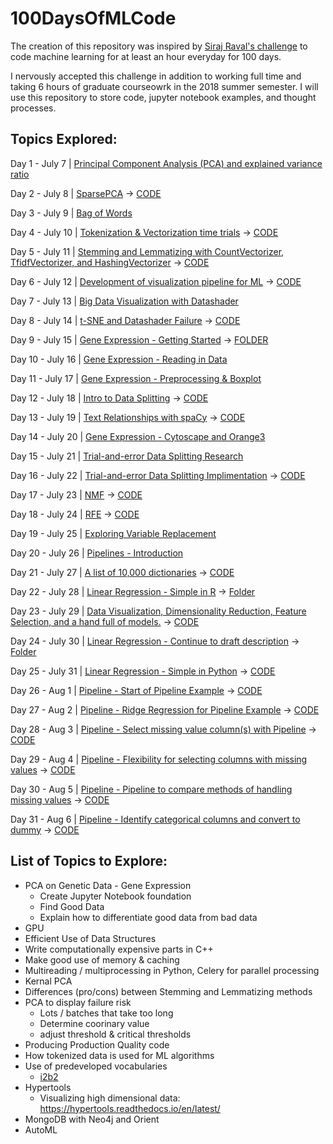 # 100DaysOfMLCode

The creation of this repository was inspired by [Siraj Raval's challenge](https://www.linkedin.com/feed/update/urn:li:activity:6420525903968825344) to code machine learning for at least an hour everyday for 100 days.

I nervously accepted this challenge in addition to working full time and taking 6 hours of graduate courseowrk in the 2018 summer semester. I will use this repository to store code, jupyter notebook examples, and thought processes. 

## Topics Explored:
   Day 1 - July 7   | [Principal Component Analysis (PCA) and explained variance ratio](https://www.linkedin.com/feed/update/urn:li:activity:6421471671445647360)
   
   Day 2 - July 8   | [SparsePCA](https://www.linkedin.com/feed/update/urn:li:activity:6421890522410950656) -> [CODE](https://github.com/tifabi/100DaysOfMLCode/tree/master/Dimensionality_Reduction/PCA)
   
   Day 3 - July 9   | [Bag of Words](https://www.linkedin.com/feed/update/urn:li:activity:6422292934531514368)
   
   Day 4 - July 10 | [Tokenization & Vectorization time trials](https://www.linkedin.com/feed/update/urn:li:activity:6422632133264703488) -> [CODE](https://github.com/tifabi/100DaysOfMLCode/blob/master/Bag%20of%20Words/TimeTrial.py)
     
Day 5 - July 11 | [Stemming and Lemmatizing with CountVectorizer, TfidfVectorizer, and HashingVectorizer](https://www.linkedin.com/feed/update/urn:li:activity:6422967354082230272) -> [CODE](https://github.com/tifabi/100DaysOfMLCode/blob/master/Bag%20of%20Words/Stem-Lemm_CountVec-Tfid-HashVec)

Day 6 - July 12 | [Development of visualization pipeline for ML](https://www.linkedin.com/feed/update/urn:li:activity:6423344745891790848) -> [CODE](https://github.com/tifabi/DataViz/blob/master/FinalProject/ML_Visualization.ipynb)

Day 7 - July 13 | [Big Data Visualization with Datashader](https://www.linkedin.com/feed/update/urn:li:activity:6423638989181325312)

Day 8 - July 14 | [t-SNE and Datashader Failure](https://www.linkedin.com/feed/update/urn:li:activity:6424014404353822720) -> [CODE](https://github.com/tifabi/100DaysOfMLCode/blob/master/Visualization/t-SNE_datashader.ipynb)

Day 9 - July 15 | [Gene Expression - Getting Started](https://www.linkedin.com/feed/update/urn:li:activity:6424254176481538048) 
-> [FOLDER](https://github.com/tifabi/100DaysOfMLCode/tree/master/Genetic_Expression)

Day 10 - July 16 | [Gene Expression - Reading in Data](https://www.linkedin.com/feed/update/urn:li:activity:6424601497304068096)

Day 11 - July 17 | [Gene Expression - Preprocessing & Boxplot](https://www.linkedin.com/feed/update/urn:li:activity:6425206445993656320)

Day 12 - July 18 | [Intro to Data Splitting](https://www.linkedin.com/feed/update/urn:li:activity:6425553088924385280) -> [CODE](https://github.com/tifabi/100DaysOfMLCode/tree/master/Splitting%20Data)

Day 13 - July 19 | [Text Relationships with spaCy](https://www.linkedin.com/feed/update/urn:li:activity:6425862162333339648) -> [CODE](https://github.com/tifabi/100DaysOfMLCode/blob/master/Bag%20of%20Words/BagOfWords.ipynb)

Day 14 - July 20 | [Gene Expression - Cytoscape and Orange3](https://www.linkedin.com/feed/update/urn:li:activity:6426162789521326081)

Day 15 - July 21 | [Trial-and-error Data Splitting Research](https://www.linkedin.com/feed/update/urn:li:activity:6426460202446385152)

Day 16 - July 22 | [Trial-and-error Data Splitting Implimentation](https://www.linkedin.com/feed/update/urn:li:activity:6426797754525188096) -> [CODE](https://github.com/tifabi/100DaysOfMLCode/blob/master/Splitting%20Data/Splitting_Data.ipynb)

Day 17 - July 23 | [NMF](https://www.linkedin.com/feed/update/urn:li:activity:6427246036275728384) -> [CODE](https://github.com/tifabi/100DaysOfMLCode/blob/master/Dimensionality_Reduction/NMF.ipynb)

Day 18 - July 24 | [RFE](https://www.linkedin.com/feed/update/urn:li:activity:6427656306747801600) -> [CODE](https://github.com/tifabi/100DaysOfMLCode/blob/master/Dimensionality_Reduction/RFE.ipynb)

Day 19 - July 25 | [Exploring Variable Replacement](https://www.linkedin.com/feed/update/urn:li:activity:6427910193555795968)

Day 20 - July 26 | [Pipelines - Introduction](https://www.linkedin.com/feed/update/urn:li:activity:6428424916881719296)

Day 21 - July 27 | [A list of 10,000 dictionaries](https://www.linkedin.com/feed/update/urn:li:activity:6428672001640054785) -> [CODE](https://github.com/tifabi/100DaysOfMLCode/blob/master/Bag%20of%20Words/ListOfTenThousandDicts.ipynb)

Day 22 - July 28 | [Linear Regression - Simple in R](https://www.linkedin.com/feed/update/urn:li:activity:6429060927965982720) -> [Folder](https://github.com/tifabi/100DaysOfMLCode/tree/master/ML_Algorithms/Linear_Regression) 

Day 23 - July 29 | [Data Visualization, Dimensionality Reduction, Feature Selection, and a hand full of models.](https://www.linkedin.com/feed/update/urn:li:activity:6429545301387866112) -> [CODE](https://github.com/tifabi/100DaysOfMLCode/blob/master/Visualization/Final_Project-Fabianac_Tiffany.ipynb)

Day 24 - July 30 | [Linear Regression - Continue to draft description](https://www.linkedin.com/feed/update/urn:li:activity:6429895929226158080) -> [Folder](https://github.com/tifabi/100DaysOfMLCode/tree/master/ML_Algorithms/Linear_Regression)

Day 25 - July 31 | [Linear Regression - Simple in Python](https://www.linkedin.com/feed/update/urn:li:activity:6430073981306494976) -> [CODE](https://github.com/tifabi/100DaysOfMLCode/blob/master/ML_Algorithms/Linear_Regression/Simple_LinearRegression.ipynb)

Day 26 - Aug 1  | [Pipeline - Start of Pipeline Example](https://www.linkedin.com/feed/update/urn:li:activity:6430430990107234305) -> [CODE](https://github.com/tifabi/100DaysOfMLCode/blob/master/ML_Algorithms/Pipelines/Pipeline_Example.ipynb)

Day 27 - Aug 2  | [Pipeline - Ridge Regression for Pipeline Example](https://www.linkedin.com/feed/update/urn:li:activity:6430799507843268609) -> [CODE](https://github.com/tifabi/100DaysOfMLCode/blob/master/ML_Algorithms/Pipelines/Pipeline_Example.ipynb)

Day 28 - Aug 3  | [Pipeline - Select missing value column(s) with Pipeline](https://www.linkedin.com/feed/update/urn:li:activity:6431124151020376064) -> [CODE](https://github.com/tifabi/100DaysOfMLCode/blob/master/ML_Algorithms/Pipelines/Pipeline_Example.ipynb)

Day 29 - Aug 4  | [Pipeline - Flexibility for selecting columns with missing values](https://www.linkedin.com/feed/update/urn:li:activity:6431124151020376064) -> [CODE](https://github.com/tifabi/100DaysOfMLCode/blob/master/ML_Algorithms/Pipelines/Pipeline_Example.ipynb)

Day 30 - Aug 5  | [Pipeline - Pipeline to compare methods of handling missing values](https://www.linkedin.com/feed/update/urn:li:activity:6431532099420901376) -> [CODE](https://github.com/tifabi/100DaysOfMLCode/blob/master/ML_Algorithms/Pipelines/Pipeline_Example.ipynb)

Day 31 - Aug 6  | [Pipeline - Identify categorical columns and convert to dummy](https://www.linkedin.com/feed/update/urn:li:activity:6431998787039870976) -> [CODE](https://github.com/tifabi/100DaysOfMLCode/blob/master/ML_Algorithms/Pipelines/Pipeline_Example.ipynb)



## List of Topics to Explore:

* PCA on Genetic Data - Gene Expression
  - Create Jupyter Notebook foundation
  - Find Good Data
  - Explain how to differentiate good data from bad data
* GPU
* Efficient Use of Data Structures
* Write computationally expensive parts in C++
* Make good use of memory & caching
* Multireading / multiprocessing in Python, Celery for parallel processing
* Kernal PCA
* Differences (pro/cons) between Stemming and Lemmatizing methods
* PCA to display failure risk
  - Lots / batches that take too long
  - Determine coorinary value
  - adjust threshold & critical thresholds
* Producing Production Quality code
* How tokenized data is used for ML algorithms
* Use of predeveloped vocabularies 
  - [i2b2](https://www.i2b2.org/NLP/DataSets/Main.php)
* Hypertools
  - Visualizing high dimensional data: https://hypertools.readthedocs.io/en/latest/
* MongoDB with Neo4j and Orient
* AutoML
